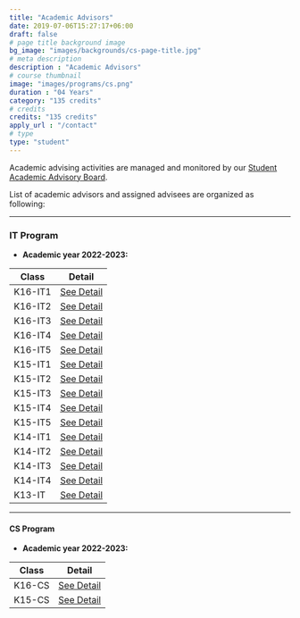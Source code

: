```yaml
---
title: "Academic Advisors"
date: 2019-07-06T15:27:17+06:00
draft: false
# page title background image
bg_image: "images/backgrounds/cs-page-title.jpg"
# meta description
description : "Academic Advisors"
# course thumbnail
image: "images/programs/cs.png"
duration : "04 Years"
category: "135 credits"
# credits
credits: "135 credits"
apply_url : "/contact"
# type
type: "student"
---
```

Academic advising activities are managed and monitored by our [Student Academic Advisory Board](https://phenikaacs.notion.site/Student-Academic-Advisory-Board-d910e6e4439443348a18e81eecd6da71). 

List of academic advisors and assigned advisees are organized as following:

---

### IT Program

- **Academic year 2022-2023:**

| Class   | Detail                                        |
|---------|-----------------------------------------------|
| K16-IT1 | [See Detail](/fcs/abet/docs/students/2022-2023_K16-IT1.pdf) |
| K16-IT2 | [See Detail](/fcs/abet/docs/students/2022-2023_K16-IT2.pdf) |
| K16-IT3 | [See Detail](/fcs/abet/docs/students/2022-2023_K16-IT3.pdf) |
| K16-IT4 | [See Detail](/fcs/abet/docs/students/2022-2023_K16-IT4.pdf) |
| K16-IT5 | [See Detail](/fcs/abet/docs/students/2022-2023_K16-IT5.pdf) |
| K15-IT1 | [See Detail](/fcs/abet/docs/students/2022-2023_K15-IT1.pdf) |
| K15-IT2 | [See Detail](/fcs/abet/docs/students/2022-2023_K15-IT2.pdf) |
| K15-IT3 | [See Detail](/fcs/abet/docs/students/2022-2023_K15-IT3.pdf) |
| K15-IT4 | [See Detail](/fcs/abet/docs/students/2022-2023_K15-IT4.pdf) |
| K15-IT5 | [See Detail](/fcs/abet/docs/students/2022-2023_K15-IT5.pdf) |
| K14-IT1 | [See Detail](/fcs/abet/docs/students/2022-2023_K14-IT1.pdf) |
| K14-IT2 | [See Detail](/fcs/abet/docs/students/2022-2023_K14-IT2.pdf) |
| K14-IT3 | [See Detail](/fcs/abet/docs/students/2022-2023_K14-IT3.pdf) |
| K14-IT4 | [See Detail](/fcs/abet/docs/students/2022-2023_K14-IT4.pdf) |
| K13-IT  | [See Detail](/fcs/abet/docs/students/2022-2023_K13-IT.pdf)  |

---
#### CS Program

- **Academic year 2022-2023:**

| Class   | Detail                                        |
|---------|-----------------------------------------------|
| K16-CS | [See Detail](/fcs/abet/docs/students/2022-2023_K16-CS.pdf) |
| K15-CS | [See Detail](/fcs/abet/docs/students/2022-2023_K15-CS.pdf) |